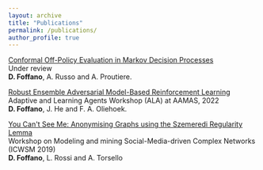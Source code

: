```yaml
---
layout: archive
title: "Publications"
permalink: /publications/
author_profile: true
---
```


[Conformal Off-Policy Evaluation in Markov Decision Processes](https://arxiv.org/abs/2304.02574)\
Under review  
**D. Foffano**, A. Russo and A. Proutiere.

[Robust Ensemble Adversarial Model-Based Reinforcement Learning](https://ala2022.github.io/papers/ALA2022_paper_31.pdf)\
Adaptive and Learning Agents Workshop (ALA) at AAMAS, 2022  
**D. Foffano**, J. He and F. A. Oliehoek.

[You Can't See Me: Anonymising Graphs using the Szemeredi Regularity Lemma](https://www.frontiersin.org/articles/10.3389/fdata.2019.00007/full)\
Workshop on Modeling and mining Social-Media-driven Complex Networks (ICWSM 2019)  
**D. Foffano**, L. Rossi and A. Torsello
